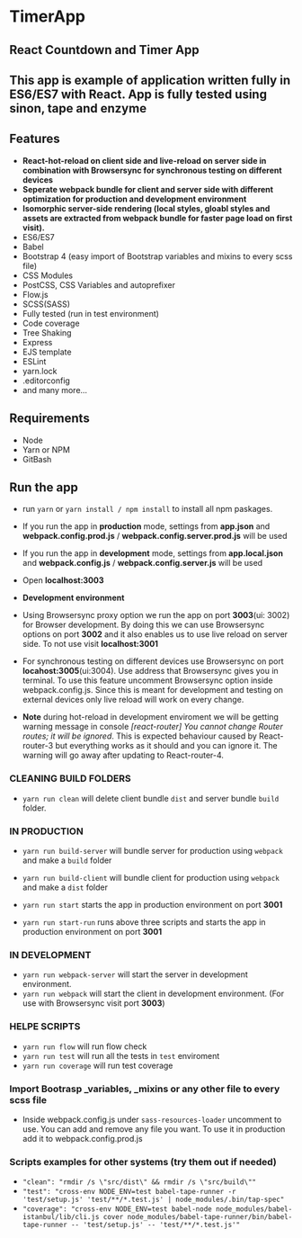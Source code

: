 # TimerApp #

## React Countdown and Timer App ##

## This app is example of application written fully in ES6/ES7 with React. App is fully tested using sinon, tape and enzyme ##

## Features ##

* **React-hot-reload on client side and live-reload on server side in combination with Browsersync for synchronous testing on different devices**
* **Seperate webpack bundle for client and server side with different optimization for production and development environment**
* **Isomorphic server-side rendering (local styles, gloabl styles and assets are extracted from webpack bundle for faster page load on first visit).**
* ES6/ES7
* Babel
* Bootstrap 4 (easy import of Bootstrap variables and mixins to every scss file)
* CSS Modules
* PostCSS, CSS Variables and autoprefixer
* Flow.js
* SCSS(SASS)
* Fully tested (run in test environment)
* Code coverage
* Tree Shaking
* Express
* EJS template
* ESLint
* yarn.lock
* .editorconfig
* and many more...

## Requirements ##

* Node
* Yarn or NPM
* GitBash

## Run the app ##

* run `yarn` or `yarn install / npm install` to install all npm paskages.

* If you run the app in **production** mode, settings from **app.json** and **webpack.config.prod.js** / **webpack.config.server.prod.js** will be used
* If you run the app in **development** mode, settings from **app.local.json** and **webpack.config.js** / **webpack.config.server.js** will be used
* Open **localhost:3003**

* **Development environment**
* Using Browsersync proxy option we run the app on port **3003**(ui: 3002) for Browser development. By doing this we can use Browsersync options on port **3002** and it also enables us to use live reload on server side. To not use visit **localhost:3001**

* For synchronous testing on different devices use Browsersync on port **locahost:3005**(ui:3004). Use address that Browsersync gives you in terminal. To use this feature uncomment Browsersync option inside webpack.config.js. Since this is meant for development and testing on external devices only live reload will work on every change.

* **Note** during hot-reload in development enviroment we will be getting warning message in console *[react-router] You cannot change Router routes; it will be ignored*. This is expected behaviour caused by React-router-3 but everything works as it should and you can ignore it. The warning will go away after updating to React-router-4.

### CLEANING BUILD FOLDERS ###

* `yarn run clean` will delete client bundle `dist` and server bundle `build` folder.

### IN PRODUCTION ###

* `yarn run build-server`  will bundle server for production using `webpack` and make a `build` folder
* `yarn run build-client` will bundle client for production using `webpack` and make a `dist` folder
* `yarn run start` starts the app in production environment on port **3001**

* `yarn run start-run` runs above three scripts and starts the app in production environment on port **3001**

### IN DEVELOPMENT ###

* `yarn run webpack-server` will start the server in development environment.
* `yarn run webpack` will start the client in development environment. (For use with Browsersync visit port **3003**)

### HELPE SCRIPTS ###

* `yarn run flow` will run flow check
* `yarn run test` will run all the tests in `test` enviroment
* `yarn run coverage` will run test coverage

### Import Bootrasp _variables, _mixins or any other file to every scss file ###

* Inside webpack.config.js under `sass-resources-loader` uncomment to use. You can add and remove any file you want. To use it in production add it to webpack.config.prod.js

### Scripts examples for other systems (try them out if needed) ###

* `"clean": "rmdir /s \"src/dist\" && rmdir /s \"src/build\""`
* `"test": "cross-env NODE_ENV=test babel-tape-runner -r 'test/setup.js' 'test/**/*.test.js' | node_modules/.bin/tap-spec"`
* `"coverage": "cross-env NODE_ENV=test babel-node node_modules/babel-istanbul/lib/cli.js cover node_modules/babel-tape-runner/bin/babel-tape-runner -- 'test/setup.js' -- 'test/**/*.test.js'"`
